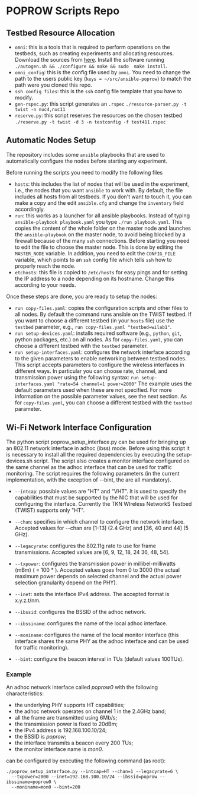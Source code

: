 POPROW Scripts Repo
===

## Testbed Resource Allocation

 * `omni`: this is a tools that is required to perform operations on the 
   testbeds, such as creating experiments and allocating resources. Download 
   the sources from
   [here](http://software.geni.net/local-sw/download&software=gcf-2.10.tar.gz).
   Install the software running `./autogen.sh && ./configure && make && sudo 
   make install`.
 * `omni_config`: this is the config file used by `omni`. You need to change 
   the path to the users public key (`keys = ~/src/ansible-poprow`) to match 
   the path were you cloned this repo.
 * `ssh config files`: this is the `ssh` config file template that you have 
   to modify.
 * `gen-rspec.py`: this script generates an `.rspec` `./resource-parser.py -t twist -n nuc4,nuc11`
 * `reserve.py`: this script reserves the resources on the chosen testbed `./reserve.py -t twist -d 3 -n testconfig -f test411.rspec`

## Automatic Nodes Setup

The repository includes some `ansible` playbooks that are used to automatically
configure the nodes before starting any experiment.

Before running the scripts you need to modify the following files

 * `hosts`: this includes the list of nodes that will be used in the
   experiment, i.e., the nodes that you want `ansible` to work with. By
   default, the file includes all hosts from all testbeds. If you don't want to
   touch it, you can make a copy and the edit `ansible.cfg` and change the
   `inventory` field accordingly.
 * `run`: this works as a launcher for all ansible playbooks. Instead of
   typing `ansible-playbook playbook.yaml` you type `./run playbook.yaml`.
   This copies the content of the whole folder on the master node and
   launches the `ansible-playbook` on the master node, to avoid being blocked
   by a firewall because of the many `ssh` connections. Before starting you
   need to edit the file to choose the master node. This is done by editing
   the `MASTER_NODE` variable. In addition, you need to edit the
   `CONFIG_FILE` variable, which points to an `ssh` config file which tells
   `ssh` how to properly reach the node.
 * `etchosts`: this file is copied to `/etc/hosts` for easy pings and for
   setting the IP address to a node depending on its hostname. Change this
   according to your needs.

Once these steps are done, you are ready to setup the nodes:

 * `run copy-files.yaml`: copies the configuration scripts and other files to
    all nodes. By default the command runs ansible on the TWIST testbed. If you
    want to choose a different testbed (in your `hosts` file) use the `testbed`
    parameter, e.g., `run copy-files.yaml "testbed=wilab1"`.
 * `run setup-devices.yaml`: installs required software (e.g., `python`,
   `git`, python packages, etc.) on all nodes. As for `copy-files.yaml`, you can
   choose a different testbed with the `testbed` parameter.
 * `run setup-interfaces.yaml`: configures the network interface according to
   the given parameters to enable networking between testbed nodes. This
   script accepts parameters to configure the wireless interfaces in
   different ways. In particular you can choose rate, channel, and
   transmission power using the following syntax:
   `run setup-interfaces.yaml "rate=54 channel=1 power=2000"`
   The example uses the default parameters used when these are not specified.
   For more information on the possible parameter values, see the next section.
   As for `copy-files.yaml`, you can choose a different testbed with the
   `testbed` parameter.

## Wi-Fi Network Interface Configuration

The python script poprow_setup_interface.py can be used for bringing up an
802.11 network interface in adhoc (ibss) mode. Before using this script it is
necessary to install all the required dependencies by executing the
setup-devices.sh script. The script also creates a monitor interface configured
on the same channel as the adhoc interface that can be used for traffic
monitoring. The script requires the following parameters (in the current
implementation, with the exception of --bint, the are all mandatory).

* `--intcap`: possible values are "HT" and "VHT". It is used to specify the
  capabilities that must be supported by the NIC that will be used for
  configuring the interface. Currently the TKN WIreless NetworkS Testbed (TWIST)
  supports only "HT".

* `--chan`: specifies in which channel to configure the network interface.
  Accepted values for --chan are [1-13] (2.4 GHz) and [36, 40 and 44] (5 GHz).

* `--legacyrate`: configures the 802.11g rate to use for frame transmissions.
  Accepted values are [6, 9, 12, 18, 24 36, 48, 54].

* `--txpower`: configures the transmission power in millibel-milliwatts (mBm)
  (<power in mBm> = 100 * <power in dBm>). Accepted values goes from 0 to 3000
  (the actual maximum power depends on selected channel and the actual power
  selection granularity depend on the PHY).

* `--inet`: sets the interface IPv4 address. The accepted format is
  x.y.z.t/nm.

* `--ibssid`: configures the BSSID of the adhoc network.

* `--ibssiname`: configures the name of the local adhoc interface.

* `--moniname`: configures the name of the local monitor interface (this
  interface shares the same PHY as the adhoc interface and can be used for
  traffic monitoring).

* `--bint`: configure the beacon interval in TUs (default values 100TUs).


### Example

An adhoc network interface called _poprow0_ with the following characteristics:

* the underlying PHY supports HT capabilities;
* the adhoc network operates on channel 1 in the 2.4GHz band;
* all the frame are transmitted using 6Mb/s;
* the transmission power is fixed to 20dBm;
* the IPv4 address is 192.168.100.10/24;
* the BSSID is _poprow_;
* the interface transmits a beacon every 200 TUs;
* the monitor interface name is _mon0_.

can be configured by executing the following command (as root):

```
./poprow_setup_interface.py --intcap=HT --chan=1 --legacyrate=6 \
  --txpower=2000 --inet=192.168.100.10/24 --ibssid=poprow --ibssiname=poprow0 \
  --moniname=mon0 --bint=200
```
